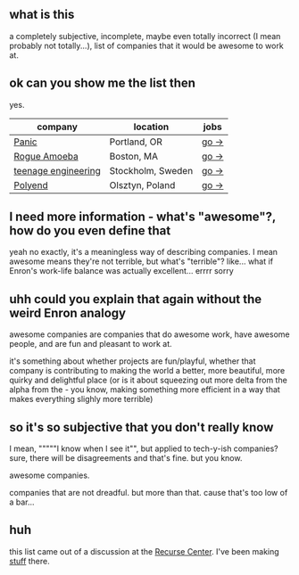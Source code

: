 ## what is this

a completely subjective, incomplete, maybe even totally incorrect (I mean probably not totally...), list of companies that it would be awesome to work at.

## ok can you show me the list then

yes.

| company | location | jobs |
| --- | --- | --- |
| [Panic](https://panic.com/) | Portland, OR | [go →](https://panic.com/jobs/) |
| [Rogue Amoeba](https://rogueamoeba.com/) | Boston, MA | [go →](https://rogueamoeba.com/company/jobs/) |
| [teenage engineering](https://teenage.engineering/) | Stockholm, Sweden | [go →](https://careers.teenage.engineering/) |
| [Polyend](https://polyend.com/) | Olsztyn, Poland | [go →](https://polyend.com/jobs/) |

## I need more information - what's "awesome"?, how do you even define that

yeah no exactly, it's a meaningless way of describing companies. I mean awesome means they're not terrible, but what's "terrible"? like... what if Enron's work-life balance was actually excellent... errrr sorry

## uhh could you explain that again without the weird Enron analogy

awesome companies are companies that do awesome work, have awesome people, and are fun and pleasant to work at.

it's something about whether projects are fun/playful, whether that company is contributing to making the world a better, more beautiful, more quirky and delightful place (or is it about squeezing out more delta from the alpha from the - you know, making something more efficient in a way that makes everything slighly more terrible)

## so it's so subjective that you don't really know

I mean, """""I know when I see it"", but applied to tech-y-ish companies? sure, there will be disagreements and that's fine. but you know.

awesome companies.

companies that are not dreadful. but more than that. cause that's too low of a bar...

## huh

this list came out of a discussion at the [Recurse Center](https://www.recurse.com/). I've been making [stuff](https://recurse.greg.technology/) there.
